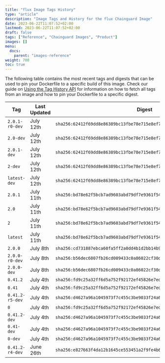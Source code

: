 ```yaml
---
title: "flux Image Tags History"
type: "article"
description: "Image Tags and History for the flux Chainguard Image"
date: 2023-06-22T11:07:52+02:00
lastmod: 2023-06-22T11:07:52+02:00
draft: false
tags: ["Reference", "Chainguard Images", "Product"]
images: []
menu:
  docs:
    parent: "images-reference"
weight: 700
toc: true
---
```


The following table contains the most recent tags and digests that can be used to pin your Dockerfile to a specific build of this image. Check our guide on [Using the Tag History API](/chainguard/chainguard-images/using-the-tag-history-api/) for information on how to fetch all tags from an image and how to pin your Dockerfile to a specific digest.

| Tag             | Last Updated | Digest                                                                    |
|-----------------|--------------|---------------------------------------------------------------------------|
| `2.0.1-r0-dev`  | July 12th    | `sha256:62412f69dd8e86389bc13fbe78e715e8ef7cd751ed9745b873443e0c25e0fb79` |
| `2.0-dev`       | July 12th    | `sha256:62412f69dd8e86389bc13fbe78e715e8ef7cd751ed9745b873443e0c25e0fb79` |
| `2.0.1-dev`     | July 12th    | `sha256:62412f69dd8e86389bc13fbe78e715e8ef7cd751ed9745b873443e0c25e0fb79` |
| `2-dev`         | July 12th    | `sha256:62412f69dd8e86389bc13fbe78e715e8ef7cd751ed9745b873443e0c25e0fb79` |
| `latest-dev`    | July 12th    | `sha256:62412f69dd8e86389bc13fbe78e715e8ef7cd751ed9745b873443e0c25e0fb79` |
| `2.0.1`         | July 11th    | `sha256:bd78e62f5bcb7ad9603abd79df7e9361f5480b05cc7b6768a7e2eb2d33895fe0` |
| `2.0`           | July 11th    | `sha256:bd78e62f5bcb7ad9603abd79df7e9361f5480b05cc7b6768a7e2eb2d33895fe0` |
| `2`             | July 11th    | `sha256:bd78e62f5bcb7ad9603abd79df7e9361f5480b05cc7b6768a7e2eb2d33895fe0` |
| `latest`        | July 11th    | `sha256:bd78e62f5bcb7ad9603abd79df7e9361f5480b05cc7b6768a7e2eb2d33895fe0` |
| `2.0.0`         | July 8th     | `sha256:cd731887ebca60fa5ff2a0dd4b1d2bb14b9ea1585513c8dd2605a76086fb65b1` |
| `2.0.0-r0-dev`  | July 8th     | `sha256:b56dec6807fb26cd009433c0a86022cf30d90253e47c990db4c7b3ecd32d9897` |
| `2.0.0-dev`     | July 8th     | `sha256:b56dec6807fb26cd009433c0a86022cf30d90253e47c990db4c7b3ecd32d9897` |
| `0.41.2`        | July 4th     | `sha256:fd9c25a32ff6d5a752f92172ef45826e7edf6112e8c9746806e5c1190d4d5eae` |
| `0.41`          | July 4th     | `sha256:fd9c25a32ff6d5a752f92172ef45826e7edf6112e8c9746806e5c1190d4d5eae` |
| `0.41.2-r5-dev` | July 4th     | `sha256:d4627a96a1045973f7c455c3be9033f24a6e02e20ef53ed16bed0a61463d5b8d` |
| `0`             | July 4th     | `sha256:fd9c25a32ff6d5a752f92172ef45826e7edf6112e8c9746806e5c1190d4d5eae` |
| `0.41.2-dev`    | July 4th     | `sha256:d4627a96a1045973f7c455c3be9033f24a6e02e20ef53ed16bed0a61463d5b8d` |
| `0.41-dev`      | July 4th     | `sha256:d4627a96a1045973f7c455c3be9033f24a6e02e20ef53ed16bed0a61463d5b8d` |
| `0-dev`         | July 4th     | `sha256:d4627a96a1045973f7c455c3be9033f24a6e02e20ef53ed16bed0a61463d5b8d` |
| `0.41.2-r4-dev` | June 26th    | `sha256:e827663f4da12b1645ce553451a2f9fe4b663603c624be6c0db33f8c1cce435e` |
